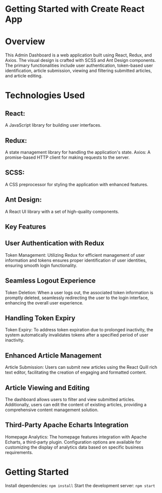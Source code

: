 # Getting Started with Create React App

# Overview

This Admin Dashboard is a web application built using React, Redux, and Axios. The visual design is crafted with SCSS and Ant Design components. The primary functionalities include user authentication, token-based user identification, article submission, viewing and filtering submitted articles, and article editing.

# Technologies Used

## React:

A JavaScript library for building user interfaces.

## Redux:

A state management library for handling the application's state. Axios: A promise-based HTTP client for making requests to the server.

## SCSS:

A CSS preprocessor for styling the application with enhanced features.

## Ant Design:

A React UI library with a set of high-quality components.

## Key Features

## User Authentication with Redux

Token Management:
Utilizing Redux for efficient management of user information and tokens ensures proper identification of user identities, ensuring smooth login functionality.

## Seamless Logout Experience

Token Deletion:
When a user logs out, the associated token information is promptly deleted, seamlessly redirecting the user to the login interface, enhancing the overall user experience.

## Handling Token Expiry

Token Expiry:
To address token expiration due to prolonged inactivity, the system automatically invalidates tokens after a specified period of user inactivity.

## Enhanced Article Management

Article Submission:
Users can submit new articles using the React Quill rich text editor, facilitating the creation of engaging and formatted content.

## Article Viewing and Editing

The dashboard allows users to filter and view submitted articles. Additionally, users can edit the content of existing articles, providing a comprehensive content management solution.

## Third-Party Apache Echarts Integration

Homepage Analytics:
The homepage features integration with Apache Echarts, a third-party plugin. Configuration options are available for customizing the display of analytics data based on specific business requirements.

# Getting Started

Install dependencies: `npm install`
Start the development server: `npm start`
